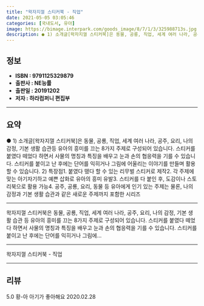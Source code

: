 ```yaml
---
title: "왁자지껄 스티커북 - 직업"
date: 2021-05-05 03:05:46
categories: [국내도서, 유아]
image: https://bimage.interpark.com/goods_image/8/7/1/3/325988713s.jpg
description: ● 1) 소개글[왁자지껄 스티커북]은 동물, 공룡, 직업, 세계 여러 나라, 공주, 요리, 나의 감정, 기본 생활 습관등 유아의 흥미를 끄는 8가지 주제로 구성되어 있습니다. 스티커를 붙였다 떼었다 하면서 사물의 명칭과 특징을 배우고 눈과 손의 협응력을 기를 수 있습니다. 스티커를 붙
---
```


## **정보**

- **ISBN : 9791125329879**
- **출판사 : NE능률**
- **출판일 : 20191202**
- **저자 : 하라컴퍼니 편집부**

------



## **요약**

●  1) 소개글[왁자지껄 스티커북]은 동물, 공룡, 직업, 세계 여러 나라, 공주, 요리, 나의 감정, 기본 생활 습관등 유아의 흥미를 끄는 8가지 주제로 구성되어 있습니다. 스티커를 붙였다 떼었다 하면서 사물의 명칭과 특징을 배우고 눈과 손의 협응력을 기를 수 있습니다. 스티커를 붙이고 난 후에는 단어를 익히거나 그림에 어울리는 이야기를 만들며 활용할 수 있습니다.  2) 특장점1. 붙였다 뗐다 할 수 있는 리무벌 스티커로 제작2. 각 주제에 맞는 아기자기하고 예쁜 삽화로 유아의 흥미 유발3. 스티커를 다 붙인 후, 도감이나 스토리북으로 활용 가능4. 공주, 공룡, 요리, 동물 등 유아에게 인기 있는 주제는 물론, 나의 감정과 기본 생활 습관과 같은 새로운 주제까지 포함한 시리즈

------

왁자지껄 스티커북은 동물, 공룡, 직업, 세계 여러 나라, 공주, 요리, 나의 감정, 기본 생활 습관 등 유아의 흥미를 끄는 8가지 주제로 구성되어 있습니다. 스티커를 붙였다 떼었다 하면서 사물의 명칭과 특징을 배우고 눈과 손의 협응력을 기를 수 있습니다. 스티커를 붙이고 난 후에는 단어를 익히거나 그림에... 

------


왁자지껄 스티커북 - 직업 

------


## **리뷰** 

5.0 황-아 아기가 좋아해요 2020.02.28 <br/>